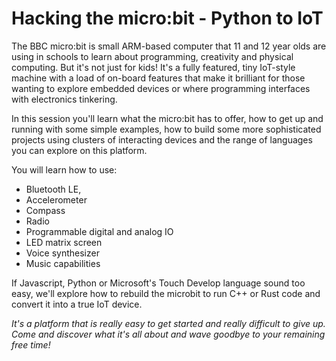 # Hacking the micro:bit - Python to IoT

The BBC micro:bit is small ARM-based computer that 11 and 12 year olds are using in schools to learn about programming, 
creativity and physical computing. But it's not just for kids! It's a fully featured, tiny IoT-style machine with a 
load of on-board features that make it brilliant for those wanting to explore embedded devices or where programming 
interfaces with electronics tinkering. 

In this session you'll learn what the micro:bit has to offer, how to get up and running with some simple examples, how 
to build some more sophisticated projects using clusters of interacting devices and the range of languages you can 
explore on this platform. 

You will learn how to use:

* Bluetooth LE,
* Accelerometer
* Compass
* Radio
* Programmable digital and analog IO
* LED matrix screen
* Voice synthesizer
* Music capabilities

If Javascript, Python or Microsoft's Touch Develop language sound too easy, we'll explore how to rebuild the 
microbit to run C++ or Rust code and convert it into a true IoT device.

*It's a platform that is really easy to get started and really difficult to give up. Come and discover what it's all 
about and wave goodbye to your remaining free time!*

